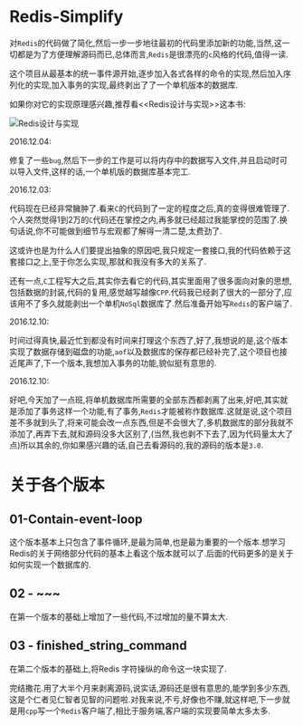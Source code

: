 # Redis-Simplify
对`Redis`的代码做了简化,然后一步一步地往最初的代码里添加新的功能,当然,这一切都是为了方便理解源码而已,总体而言,`Redis`是很漂亮的`c`风格的代码,值得一读.



这个项目从最基本的统一事件源开始,逐步加入各式各样的命令的实现,然后加入序列化的实现,加入事务的实现,最终剥出了了一个单机版本的数据库.



如果你对它的实现原理感兴趣,推荐看<<Redis设计与实现>>这本书:

![Redis设计与实现](http://img.blog.csdn.net/20161124161052469)



2016.12.04:


修复了一些`bug`,然后下一步的工作是可以将内存中的数据写入文件,并且启动时可以导入文件,这样的话,一个单机版的数据库基本完工.

2016.12.03:

代码现在已经非常臃肿了.看来`C`的代码到了一定的程度之后,真的变得很难管理了.个人突然觉得1到2万的`C`代码还在掌控之内,再多就已经超过我能掌控的范围了.换句话说,你不可能做到细节与宏观都了解得一清二楚,太费劲了.

这或许也是为什么人们要提出抽象的原因吧,我只规定一套接口,我的代码依赖于这套接口之上,至于你怎么实现,那就和我没有多大的关系了.

还有一点,`C`工程写大之后,其实你去看它的代码,其实里面用了很多面向对象的思想,包括数据的封装,代码的复用,感觉越写越像`CPP`.代码我已经剥了很大的一部分了,应该用不了多久就能剥出一个单机`NoSql`数据库了.然后准备开始写`Redis`的客户端了.

2016.12.10:

时间过得真快,最近忙到都没有时间来打理这个东西了,好了,我想说的是,这个版本实现了数据存储到磁盘的功能,`aof`以及数据库的保存都已经补完了,这个项目也接近尾声了,下一个版本,我想加入事务的功能,貌似挺有意思的.



2016.12.10:

好吧,今天加了一点班,将单机数据库所需要的全部东西都剥离了出来,好吧,其实就是添加了事务这样一个功能,有了事务,`Redis`才能被称作数据库.这就是说,这个项目差不多就到头了,将来可能会改一点东西,但是不会很大了,多机数据库的部分我就不添加了,再弄下去,就和源码没多大区别了,(当然,我也剥不下去了,因为代码量太大了点)所以其余的,你如果感兴趣的话,自己去看源码的,我的源码的版本是`3.0`.



# 关于各个版本

## 01-Contain-event-loop

这个版本基本上只包含了事件循环,是最为简单,也是最为重要的一个版本.想学习Redis的关于网络部分代码的基本上看这个版本就可以了.后面的代码更多的是关于如何实现一个数据库的.

## 02 - ~~~

在第一个版本的基础上增加了一些代码,不过增加的量不算太大.

## 03 - finished_string_command

在第二个版本的基础上,将Redis 字符操纵的命令这一块实现了.



完结撒花.用了大半个月来剥离源码,说实话,源码还是很有意思的,能学到多少东西,这是个仁者见仁智者见智的问题啦.对我来说,不亏,好像也不赚,就这样吧,下一步就是用`cpp`写一个`Redis`客户端了,相比于服务端,客户端的实现要简单太多太多.